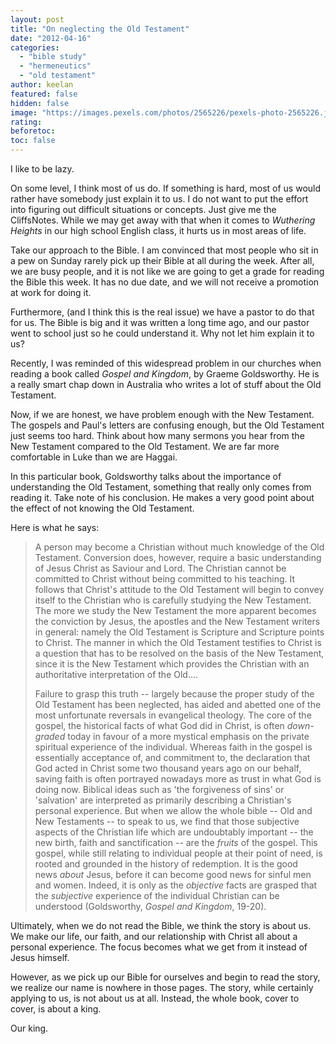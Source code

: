 ```yaml
---
layout: post
title: "On neglecting the Old Testament"
date: "2012-04-16"
categories: 
  - "bible study"
  - "hermeneutics"
  - "old testament"
author: keelan
featured: false
hidden: false
image: "https://images.pexels.com/photos/2565226/pexels-photo-2565226.jpeg"
rating:
beforetoc:
toc: false
---
```


I like to be lazy.

On some level, I think most of us do. If something is hard, most of us would rather have somebody just explain it to us. I do not want to put the effort into figuring out difficult situations or concepts. Just give me the CliffsNotes. While we may get away with that when it comes to _Wuthering Heights_ in our high school English class, it hurts us in most areas of life.

Take our approach to the Bible. I am convinced that most people who sit in a pew on Sunday rarely pick up their Bible at all during the week. After all, we are busy people, and it is not like we are going to get a grade for reading the Bible this week. It has no due date, and we will not receive a promotion at work for doing it.

Furthermore, (and I think this is the real issue) we have a pastor to do that for us. The Bible is big and it was written a long time ago, and our pastor went to school just so he could understand it. Why not let him explain it to us?

Recently, I was reminded of this widespread problem in our churches when reading a book called _Gospel and Kingdom_, by Graeme Goldsworthy. He is a really smart chap down in Australia who writes a lot of stuff about the Old Testament.

Now, if we are honest, we have problem enough with the New Testament. The gospels and Paul's letters are confusing enough, but the Old Testament just seems too hard. Think about how many sermons you hear from the New Testament compared to the Old Testament. We are far more comfortable in Luke than we are Haggai.

In this particular book, Goldsworthy talks about the importance of understanding the Old Testament, something that really only comes from reading it. Take note of his conclusion. He makes a very good point about the effect of not knowing the Old Testament.

Here is what he says:

> A person may become a Christian without much knowledge of the Old Testament. Conversion does, however, require a basic understanding of Jesus Christ as Saviour and Lord. The Christian cannot be committed to Christ without being committed to his teaching. It follows that Christ's attitude to the Old Testament will begin to convey itself to the Christian who is carefully studying the New Testament. The more we study the New Testament the more apparent becomes the conviction by Jesus, the apostles and the New Testament writers in general: namely the Old Testament is Scripture and Scripture points to Christ. The manner in which the Old Testament testifies to Christ is a question that has to be resolved on the basis of the New Testament, since it is the New Testament which provides the Christian with an authoritative interpretation of the Old....
> 
> Failure to grasp this truth -- largely because the proper study of the Old Testament has been neglected, has aided and abetted one of the most unfortunate reversals in evangelical theology. The core of the gospel, the historical facts of what God did in Christ, is often _down-graded_ today in favour of a more mystical emphasis on the private spiritual experience of the individual. Whereas faith in the gospel is essentially acceptance of, and commitment to, the declaration that God acted in Christ some two thousand years ago on our behalf, saving faith is often portrayed nowadays more as trust in what God is doing now. Biblical ideas such as 'the forgiveness of sins' or 'salvation' are interpreted as primarily describing a Christian's personal experience. But when we allow the whole bible -- Old and New Testaments -- to speak to us, we find that those subjective aspects of the Christian life which are undoubtably important -- the new birth, faith and sanctification -- are the _fruits_ of the gospel. This gospel, while still relating to individual people at their point of need, is rooted and grounded in the history of redemption. It is the good news _about_ Jesus, before it can become good news for sinful men and women. Indeed, it is only as the _objective_ facts are grasped that the _subjective_ experience of the individual Christian can be understood (Goldsworthy, _Gospel and Kingdom_, 19-20).

Ultimately, when we do not read the Bible, we think the story is about us. We make our life, our faith, and our relationship with Christ all about a personal experience. The focus becomes what we get from it instead of Jesus himself.

However, as we pick up our Bible for ourselves and begin to read the story, we realize our name is nowhere in those pages. The story, while certainly applying to us, is not about us at all. Instead, the whole book, cover to cover, is about a king.

Our king.
